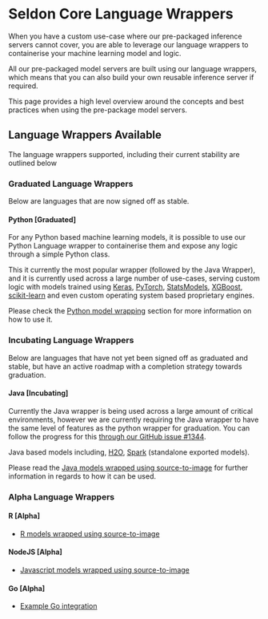# Seldon Core Language Wrappers

When you have a custom use-case where our pre-packaged inference servers cannot cover, you are able to leverage our language wrappers to containerise your machine learning model and logic.

All our pre-packaged model servers are built using our language wrappers, which means that you can also build your own reusable inference server if required.

This page provides a high level overview around the concepts and best practices when using the pre-package model servers.

## Language Wrappers Available

The language wrappers supported, including their current stability are outlined below

### Graduated Language Wrappers

Below are languages that are now signed off as stable.

#### Python [Graduated]

For any Python based machine learning models, it is possible to use our Python Language wrapper to containerise them and expose any logic through a simple Python class.

This it currently the most popular wrapper (followed by the Java Wrapper), and it is currently used across a large number of use-cases, serving custom logic with models trained using [Keras](https://keras.io/), [PyTorch](http://pytorch.org/), [StatsModels](http://www.statsmodels.org/stable/index.html), [XGBoost](https://github.com/dmlc/xgboost), [scikit-learn](http://scikit-learn.org/stable/) and even custom operating system based proprietary engines.

Please check the [Python model wrapping](../python/index.md) section for more information on how to use it.

### Incubating Language Wrappers

Below are languages that have not yet been signed off as graduated and stable, but have an active roadmap with a completion strategy towards graduation.

#### Java [Incubating]

Currently the Java wrapper is being used across a large amount of critical environments, however we are currently requiring the Java wrapper to have the same level of features as the python wrapper for graduation. You can follow the progress for this [through our GitHub issue #1344](https://github.com/SeldonIO/seldon-core/issues/1344).

Java based models including, [H2O](https://www.h2o.ai/), [Spark](https://spark.apache.org/) (standalone exported models).

Please read the [Java models wrapped using source-to-image](../java/README.md) for further information in regards to how it can be used.

### Alpha Language Wrappers

#### R [Alpha]

- [R models wrapped using source-to-image](../R/README.md)

#### NodeJS [Alpha]

- [Javascript models wrapped using source-to-image](../nodejs/README.md)


#### Go [Alpha]

- [Example Go integration](https://github.com/SeldonIO/seldon-core/blob/master/incubating/wrappers/s2i/go/SeldonGoModel.ipynb)

